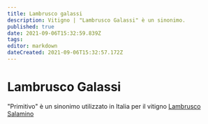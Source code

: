 ```yaml
---
title: Lambrusco galassi
description: Vitigno | "Lambrusco Galassi" è un sinonimo.
published: true
date: 2021-09-06T15:32:59.839Z
tags: 
editor: markdown
dateCreated: 2021-09-06T15:32:57.172Z
---
```


# Lambrusco Galassi
"Primitivo" è un sinonimo utilizzato in Italia per il vitigno [Lambrusco Salamino](/vitigni/Italia/lambrusco-salamino)